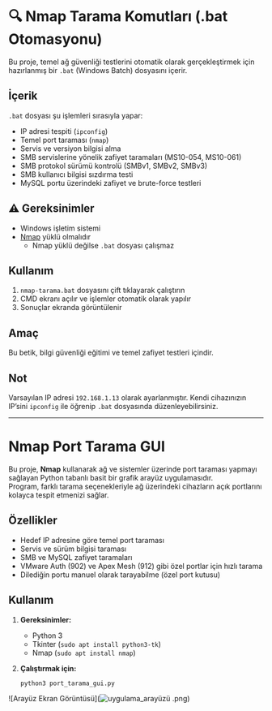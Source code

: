 # 🔍 Nmap Tarama Komutları (.bat Otomasyonu)

Bu proje, temel ağ güvenliği testlerini otomatik olarak gerçekleştirmek için hazırlanmış bir `.bat` (Windows Batch) dosyasını içerir.

## İçerik

`.bat` dosyası şu işlemleri sırasıyla yapar:

- IP adresi tespiti (`ipconfig`)
- Temel port taraması (`nmap`)
- Servis ve versiyon bilgisi alma
- SMB servislerine yönelik zafiyet taramaları (MS10-054, MS10-061)
- SMB protokol sürümü kontrolü (SMBv1, SMBv2, SMBv3)
- SMB kullanıcı bilgisi sızdırma testi
- MySQL portu üzerindeki zafiyet ve brute-force testleri

## ⚠️ Gereksinimler

- Windows işletim sistemi
- [Nmap](https://nmap.org/download.html) yüklü olmalıdır
  - Nmap yüklü değilse `.bat` dosyası çalışmaz

##  Kullanım

1. `nmap-tarama.bat` dosyasını çift tıklayarak çalıştırın
2. CMD ekranı açılır ve işlemler otomatik olarak yapılır
3. Sonuçlar ekranda görüntülenir

##  Amaç

Bu betik, bilgi güvenliği eğitimi ve temel zafiyet testleri içindir. 

## Not

Varsayılan IP adresi `192.168.1.13` olarak ayarlanmıştır. Kendi cihazınızın IP’sini `ipconfig` ile öğrenip `.bat` dosyasında düzenleyebilirsiniz.

---

# Nmap Port Tarama GUI

Bu proje, **Nmap** kullanarak ağ ve sistemler üzerinde port taraması yapmayı sağlayan Python tabanlı basit bir grafik arayüz uygulamasıdır.  
Program, farklı tarama seçenekleriyle ağ üzerindeki cihazların açık portlarını kolayca tespit etmenizi sağlar.

## Özellikler

- Hedef IP adresine göre temel port taraması
- Servis ve sürüm bilgisi taraması
- SMB ve MySQL zafiyet taramaları
- VMware Auth (902) ve Apex Mesh (912) gibi özel portlar için hızlı tarama
- Dilediğin portu manuel olarak tarayabilme (özel port kutusu)

## Kullanım

1. **Gereksinimler:**
   - Python 3
   - Tkinter (`sudo apt install python3-tk`)
   - Nmap (`sudo apt install nmap`)

2. **Çalıştırmak için:**
   ```sh
   python3 port_tarama_gui.py

![Arayüz Ekran Görüntüsü](![uygulama_arayüzü](https://github.com/user-attachments/assets/b7e0f506-b145-4d08-8ee6-391611e00332)
.png)
